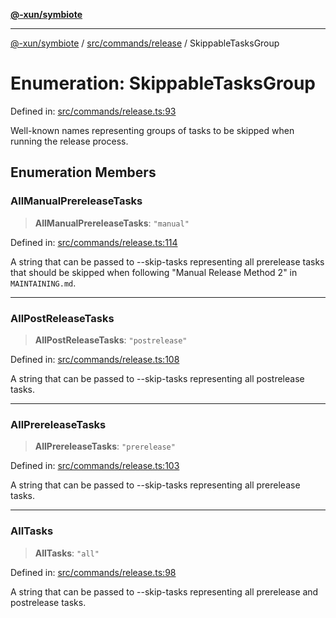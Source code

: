 [**@-xun/symbiote**](../../../../README.md)

***

[@-xun/symbiote](../../../../README.md) / [src/commands/release](../README.md) / SkippableTasksGroup

# Enumeration: SkippableTasksGroup

Defined in: [src/commands/release.ts:93](https://github.com/Xunnamius/symbiote/blob/e3c8f9ab2680e6eaa30465c77954050484c7c41e/src/commands/release.ts#L93)

Well-known names representing groups of tasks to be skipped when running the
release process.

## Enumeration Members

### AllManualPrereleaseTasks

> **AllManualPrereleaseTasks**: `"manual"`

Defined in: [src/commands/release.ts:114](https://github.com/Xunnamius/symbiote/blob/e3c8f9ab2680e6eaa30465c77954050484c7c41e/src/commands/release.ts#L114)

A string that can be passed to --skip-tasks representing all prerelease
tasks that should be skipped when following "Manual Release Method 2" in
`MAINTAINING.md`.

***

### AllPostReleaseTasks

> **AllPostReleaseTasks**: `"postrelease"`

Defined in: [src/commands/release.ts:108](https://github.com/Xunnamius/symbiote/blob/e3c8f9ab2680e6eaa30465c77954050484c7c41e/src/commands/release.ts#L108)

A string that can be passed to --skip-tasks representing all postrelease
tasks.

***

### AllPrereleaseTasks

> **AllPrereleaseTasks**: `"prerelease"`

Defined in: [src/commands/release.ts:103](https://github.com/Xunnamius/symbiote/blob/e3c8f9ab2680e6eaa30465c77954050484c7c41e/src/commands/release.ts#L103)

A string that can be passed to --skip-tasks representing all prerelease
tasks.

***

### AllTasks

> **AllTasks**: `"all"`

Defined in: [src/commands/release.ts:98](https://github.com/Xunnamius/symbiote/blob/e3c8f9ab2680e6eaa30465c77954050484c7c41e/src/commands/release.ts#L98)

A string that can be passed to --skip-tasks representing all prerelease and
postrelease tasks.
